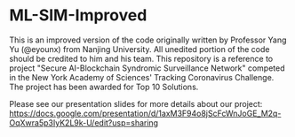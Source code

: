 # ML-SIM-Improved
This is an improved version of the code originally written by Professor Yang Yu (@eyounx) from Nanjing University. All unedited portion of the code should be credited to him and his team. This repository is a reference to project "Secure AI-Blockchain Syndromic Surveillance Network" competed in the New York Academy of Sciences' Tracking Coronavirus Challenge. The project has been awarded for Top 10 Solutions.

Please see our presentation slides for more details about our project: https://docs.google.com/presentation/d/1axM3F94o8jScFcWnJoGE_M2q-OqXwra5p3IyK2L9k-U/edit?usp=sharing
